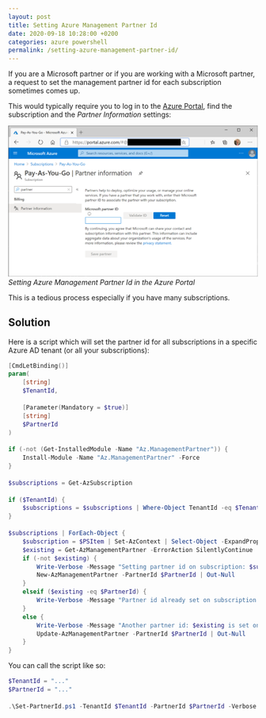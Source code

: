 ```yaml
---
layout: post
title: Setting Azure Management Partner Id
date: 2020-09-18 10:28:00 +0200
categories: azure powershell
permalink: /setting-azure-management-partner-id/
---
```


If you are a Microsoft partner or if you are working with a Microsoft partner, a request to set the management partner id for each subscription sometimes comes up.

This would typically require you to log in to the [Azure Portal](https://portal.azure.com/), find the subscription and the *Partner Information* settings:

![Setting Azure Management Partner Id in the Azure Portal](/assets/set-azure-management-partner-id.png "Setting Azure Management Partner Id in the Azure Portal")
*Setting Azure Management Partner Id in the Azure Portal*

This is a tedious process especially if you have many subscriptions.

## Solution

Here is a script which will set the partner id for all subscriptions in a specific Azure AD tenant (or all your subscriptions):

```powershell
[CmdLetBinding()]
param(
    [string]
    $TenantId,

    [Parameter(Mandatory = $true)]
    [string]
    $PartnerId
)

if (-not (Get-InstalledModule -Name "Az.ManagementPartner")) {
    Install-Module -Name "Az.ManagementPartner" -Force
}

$subscriptions = Get-AzSubscription

if ($TenantId) {
    $subscriptions = $subscriptions | Where-Object TenantId -eq $TenantId
}

$subscriptions | ForEach-Object {
    $subscription = $PSItem | Set-AzContext | Select-Object -ExpandProperty Subscription | Select-Object -ExpandProperty Name
    $existing = Get-AzManagementPartner -ErrorAction SilentlyContinue | Select-Object -ExpandProperty PartnerId
    if (-not $existing) {
        Write-Verbose -Message "Setting partner id on subscription: $subscription..."
        New-AzManagementPartner -PartnerId $PartnerId | Out-Null
    }
    elseif ($existing -eq $PartnerId) {
        Write-Verbose -Message "Partner id already set on subscription: $subscription..."
    }
    else {
        Write-Verbose -Message "Another partner id: $existing is set on subscription: $subscription, updating..."
        Update-AzManagementPartner -PartnerId $PartnerId | Out-Null
    }
}
```

You can call the script like so:

```powershell
$TenantId = "..."
$PartnerId = "..."

.\Set-PartnerId.ps1 -TenantId $TenantId -PartnerId $PartnerId -Verbose
```
